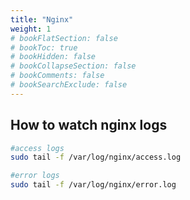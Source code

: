 ```yaml
---
title: "Nginx"
weight: 1
# bookFlatSection: false
# bookToc: true
# bookHidden: false
# bookCollapseSection: false
# bookComments: false
# bookSearchExclude: false
---
```

## How to watch nginx logs
``` bash
#access logs
sudo tail -f /var/log/nginx/access.log

#error logs
sudo tail -f /var/log/nginx/error.log
```